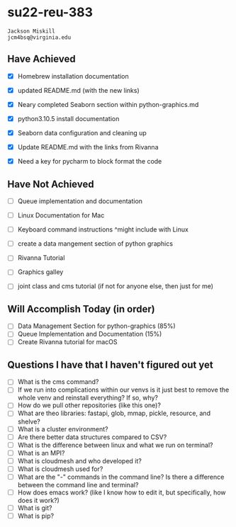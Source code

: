 # su22-reu-383

```
Jackson Miskill
jcm4bsq@virginia.edu
```

## Have Achieved 

- [x] Homebrew installation documentation
- [x] updated README.md (with the new links)
- [x] Neary completed Seaborn section within python-graphics.md
- [x] python3.10.5 install documentation
- [x] Seaborn data configuration and cleaning up
- [x] Update README.md with the links from Rivanna
- [x] Need a key for pycharm to block format the code






## Have Not Achieved
- [ ] Queue implementation and documentation
- [ ] Linux Documentation for Mac
- [ ] Keyboard command instructions ^might include with Linux
- [ ] create a data mangement section of python graphics
- [ ] Rivanna Tutorial
- [ ] Graphics galley
- [ ] joint class and cms tutorial (if not for anyone else, then just for me)


## Will Accomplish Today (in order)

- [ ] Data Management Section for python-graphics (85%)
- [ ] Queue Implementation and Documentation (15%)
- [ ] Create Rivanna tutorial for macOS

## Questions I have that I haven't figured out yet
- [ ] What is the cms command?
- [ ] If we run into complications within our venvs is it just best to remove the whole venv and reinstall everything? If so, why?
- [ ] How do we pull other repositories (like this one)?
- [ ] What are theo libraries: fastapi, glob, mmap, pickle, resource, and shelve?
- [ ] What is a cluster environment?
- [ ] Are there better data structures compared to CSV?
- [ ] What is the difference between linux and what we run on terminal?
- [ ] What is an MPI?
- [ ] What is cloudmesh and who developed it?
- [ ] What is cloudmesh used for?
- [ ] What are the "-" commands in the command line? Is there a difference between the command line and terminal?
- [ ] How does emacs work? (like I know how to edit it, but specifically, how does it work?)
- [ ] What is git?
- [ ] What is pip?
